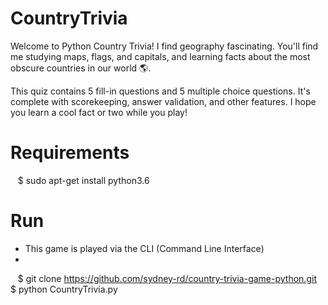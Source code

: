 # CountryTrivia

Welcome to Python Country Trivia! I find geography fascinating. You'll find me studying maps, flags, and capitals, and learning facts about the most obscure countries in our world 🌎. 

This quiz contains 5 fill-in questions and 5 multiple choice questions. It's complete with scorekeeping, answer validation, and other features. I hope you learn a cool fact or two while you play!

# Requirements

&nbsp;&nbsp; $ sudo apt-get install python3.6

# Run

- This game is played via the CLI (Command Line Interface)
- 
&nbsp;&nbsp; $ git clone https://github.com/sydney-rd/country-trivia-game-python.git
&nbsp;&nbsp; $ python CountryTrivia.py




